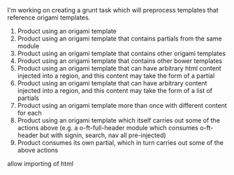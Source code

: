 I'm working on creating a grunt task which will preprocess templates that reference origami templates. 

1. Product using an origami template
1. Product using an origami template that contains partials from the same module
1. Product using an origami template that contains other origami templates
1. Product using an origami template that contains other bower templates
1. Product using an origami template that can have arbitrary html content injected into a region, and this content may take the form of a partial
1. Product using an origami template that can have arbitrary content injected into a region, and this content may take the form of a list of partials 
1. Product using an origami template more than once with different content for each
1. Product using an origami template which itself carries out some of the actions above (e.g. a o-ft-full-header module which consumes o-ft-header but with signin, search, nav all pre-injected)
1. Product consumes its own partial, which in turn carries out some of the above actions

allow importing of html